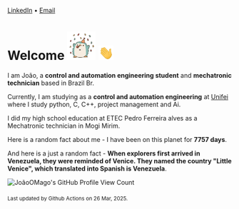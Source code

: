 [LinkedIn](https://www.linkedin.com/in/joão-pedro-gozzoli-b95641301/) &bull;
[Email](joaopedrogozzoli@gmail.com)

# Welcome <img src="happy.gif" height="64px" /> <img src="wave.gif" height="32px" />

I am João, a  **control and automation engineering student** and **mechatronic technician** based in Brazil Br.

Currently, I am studying as a **control and automation engineering** at [Unifei](https://unifei.edu.br) where I study python, C, C++, project management and Ai.

I did my high school education at ETEC Pedro Ferreira alves as a Mechatronic technician in Mogi Mirim.

Here is a random fact about me - I have been on this planet for **7757 days**.

And here is a just a random fact -  **When explorers first arrived in Venezuela, they were reminded of Venice. They named the country "Little Venice", which translated into Spanish is Venezuela**.

![JoãoOMago's GitHub Profile View Count](https://komarev.com/ghpvc/?username=JoaoOMago)

<sub>Last updated by Github Actions on 26 Mar, 2025.</sub>
